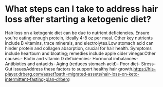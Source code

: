 # What steps can I take to address hair loss after starting a ketogenic diet?

Hair loss on a ketogenic diet can be due to nutrient deficiencies. Ensure you're eating enough protein, ideally 4-8 oz per meal. Other key nutrients include B vitamins, trace minerals, and electrolytes.Low stomach acid can hinder protein and collagen absorption, crucial for hair health. Symptoms include heartburn and bloating; remedies include apple cider vinegar.Other causes:- Biotin and vitamin D deficiencies- Hormonal imbalances- Antibiotics and antacids- Aging (reduces stomach acid)- Poor diet- Stress- Gut issuesAddress these factors to support healthy hair growth.https://hls-player.drberg.com/asset?path=migrated-assets/hair-loss-on-keto-intermittent-fasting-plan-drberg